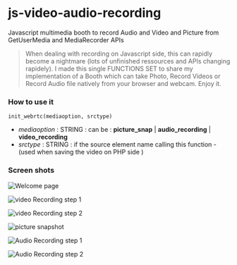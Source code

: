 # js-video-audio-recording
Javascript multimedia booth to record Audio and Video and Picture  from GetUserMedia and MediaRecorder APIs 

> When dealing with recording on Javascript side, this can rapidly
> become a nightmare (lots of unfinished ressources and APIs changing
> rapidely). I made this single FUNCTIONS SET to share my implementation
> of a Booth which can take Photo, Record Videos or Record Audio file
> natively from your browser and webcam.
> Enjoy it.


### How to use it 
    init_webrtc(mediaoption, srctype) 

- *mediaoption* : STRING :  can be  : **picture_snap** | **audio_recording** | **video_recording** 
- *srctype* : STRING  :  if the source element name calling this function -  (used when saving the video on PHP side ) 

### Screen shots

 ![Welcome page](http://www.zads.fr/github/img/webrtc-adlist.png)

 ![video Recording step 1](http://www.zads.fr/github/img/webrtc-video1.png)
 
 ![video Recording step 2](http://www.zads.fr/github/img/webrtc-video2.png)
 
 ![picture snapshot](http://www.zads.fr/github/img/webrtc-pic1.png)
 
 ![Audio Recording step 1](http://www.zads.fr/github/img/webrtc-audio1.png)
 
 ![Audio Recording step 2](http://www.zads.fr/github/img/webrtc-audio2.png)
